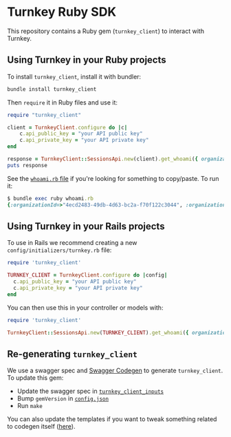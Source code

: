 # Turnkey Ruby SDK

This repository contains a Ruby gem (`turnkey_client`) to interact with Turnkey.

## Using Turnkey in your Ruby projects

To install `turnkey_client`, install it with bundler:

```rb
bundle install turnkey_client
```

Then `require` it in Ruby files and use it:

```rb
require "turnkey_client"

client = TurnkeyClient.configure do |c|
    c.api_public_key = "your API public key"
    c.api_private_key = "your API private key"
end

response = TurnkeyClient::SessionsApi.new(client).get_whoami({ organization_id: "your organization ID"})
puts response
```

See the [`whoami.rb` file](./whoami.rb) if you're looking for something to copy/paste. To run it:

```ruby
$ bundle exec ruby whoami.rb
{:organizationId=>"4ecd2483-49db-4d63-bc2a-f70f122c3044", :organizationName=>"Ruby", :userId=>"1299d44a-339d-497d-867c-b78c047a8622", :username=>"Root user"}
```

## Using Turnkey in your Rails projects

To use in Rails we recommend creating a new `config/initializers/turnkey.rb` file:

```rb
require 'turnkey_client'

TURNKEY_CLIENT = TurnkeyClient.configure do |config|
  c.api_public_key = "your API public key"
  c.api_private_key = "your API private key"
end
```

You can then use this in your controller or models with:
```rb
require 'turnkey_client'

TurnkeyClient::SessionsApi.new(TURNKEY_CLIENT).get_whoami({ organization_id: "your organization ID"})
```

## Re-generating `turnkey_client`

We use a swagger spec and [Swagger Codegen](https://github.com/swagger-api/swagger-codegen) to generate `turnkey_client`. To update this gem:
* Update the swagger spec in [`turnkey_client_inputs`](./turnkey_client_inputs/)
* Bump `gemVersion` in [`config.json`](./turnkey_client_inputs/config.json)
* Run `make`

You can also update the templates if you want to tweak something related to codegen itself ([here](./turnkey_client_inputs/templates/)).

